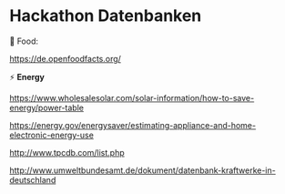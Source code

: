 # Hackathon Datenbanken

:beer: Food:

https://de.openfoodfacts.org/

:zap: **Energy**

https://www.wholesalesolar.com/solar-information/how-to-save-energy/power-table

https://energy.gov/energysaver/estimating-appliance-and-home-electronic-energy-use

http://www.tpcdb.com/list.php

http://www.umweltbundesamt.de/dokument/datenbank-kraftwerke-in-deutschland
